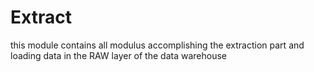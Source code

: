 # Extract

this module contains all modulus accomplishing the extraction part and loading data in the RAW layer of the data warehouse
